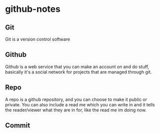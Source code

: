 # github-notes

## Git

Git is a version control software

## Github

Github is a web service that you can make an account on and do stuff, basically it's a social network for projects that are managed through git.

## Repo
A repo is a github repository, and you can choose to make it public or private. You can also include a read me which you can write in and it tells the reader/viewer what they are in for, like the read me im doing now.

## Commit

